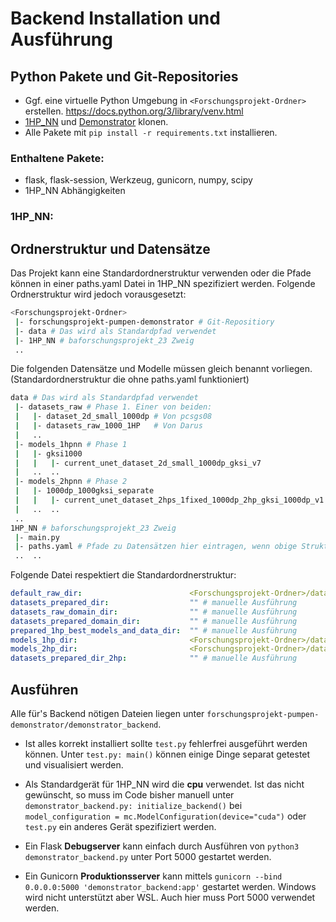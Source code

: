 # Backend Installation und Ausführung

## Python Pakete und Git-Repositories

- Ggf. eine virtuelle Python Umgebung in `<Forschungsprojekt-Ordner>` erstellen.
  https://docs.python.org/3/library/venv.html
- [1HP_NN](https://github.com/FabioTucciarone/1HP_NN/tree/baforschungsprojekt_23) und [Demonstrator](https://github.com/FabioTucciarone/forschungsprojekt-pumpen-demonstrator) klonen.
- Alle Pakete mit `pip install -r requirements.txt` installieren.

### Enthaltene Pakete:

- flask, flask-session, Werkzeug, gunicorn, numpy, scipy
- 1HP_NN Abhängigkeiten

### 1HP_NN:


## Ordnerstruktur und Datensätze

Das Projekt kann eine Standardordnerstruktur verwenden oder die Pfade können in einer paths.yaml Datei in 1HP_NN spezifiziert werden. Folgende Ordnerstruktur wird jedoch vorausgesetzt:

```bash
<Forschungsprojekt-Ordner>
 |- forschungsprojekt-pumpen-demonstrator # Git-Repositiory
 |- data # Das wird als Standardpfad verwendet
 |- 1HP_NN # baforschungsprojekt_23 Zweig
 ..
```

Die folgenden Datensätze und Modelle müssen gleich benannt vorliegen.
(Standardordnerstruktur die ohne paths.yaml funktioniert)
```bash
data # Das wird als Standardpfad verwendet
 |- datasets_raw # Phase 1. Einer von beiden:
 |   |- dataset_2d_small_1000dp # Von pcsgs08
 |   |- datasets_raw_1000_1HP   # Von Darus
 |   ..
 |- models_1hpnn # Phase 1
 |   |- gksi1000
 |   |   |- current_unet_dataset_2d_small_1000dp_gksi_v7
 |   ..  ..
 |- models_2hpnn # Phase 2
 |   |- 1000dp_1000gksi_separate
 |   |   |- current_unet_dataset_2hps_1fixed_1000dp_2hp_gksi_1000dp_v1
 |   ..  ..
 ..
1HP_NN # baforschungsprojekt_23 Zweig
 |- main.py 
 |- paths.yaml # Pfade zu Datensätzen hier eintragen, wenn obige Struktur nicht eingehalten!
 ..  ..
```
Folgende Datei respektiert die Standardordnerstruktur:

```yaml
default_raw_dir:                        <Forschungsprojekt-Ordner>/data/datasets_raw # Phase 1
datasets_prepared_dir:                  "" # manuelle Ausführung
datasets_raw_domain_dir:                "" # manuelle Ausführung
datasets_prepared_domain_dir:           "" # manuelle Ausführung
prepared_1hp_best_models_and_data_dir:  "" # manuelle Ausführung
models_1hp_dir:                         <Forschungsprojekt-Ordner>/data/models_1hpnn # Phase 2
models_2hp_dir:                         <Forschungsprojekt-Ordner>/data/models_2hpnn # Phase 2
datasets_prepared_dir_2hp:              "" # manuelle Ausführung
```

## Ausführen
Alle für's Backend nötigen Dateien liegen unter `forschungsprojekt-pumpen-demonstrator/demonstrator_backend`.

- Ist alles korrekt installiert sollte `test.py` fehlerfrei ausgeführt werden können. Unter `test.py: main()` können einige Dinge separat getestet und visualisiert werden.

- Als Standardgerät für 1HP_NN wird die **cpu** verwendet. Ist das nicht gewünscht, so muss im Code bisher manuell unter `demonstrator_backend.py: initialize_backend()` bei `model_configuration = mc.ModelConfiguration(device="cuda")` oder `test.py` ein anderes Gerät spezifiziert werden.

- Ein Flask **Debugserver** kann einfach durch Ausführen von `python3 demonstrator_backend.py` unter Port 5000 gestartet werden.

- Ein Gunicorn **Produktionsserver** kann mittels `gunicorn --bind 0.0.0.0:5000 'demonstrator_backend:app'` gestartet werden. Windows wird nicht unterstützt aber WSL. Auch hier muss Port 5000 verwendet werden.
